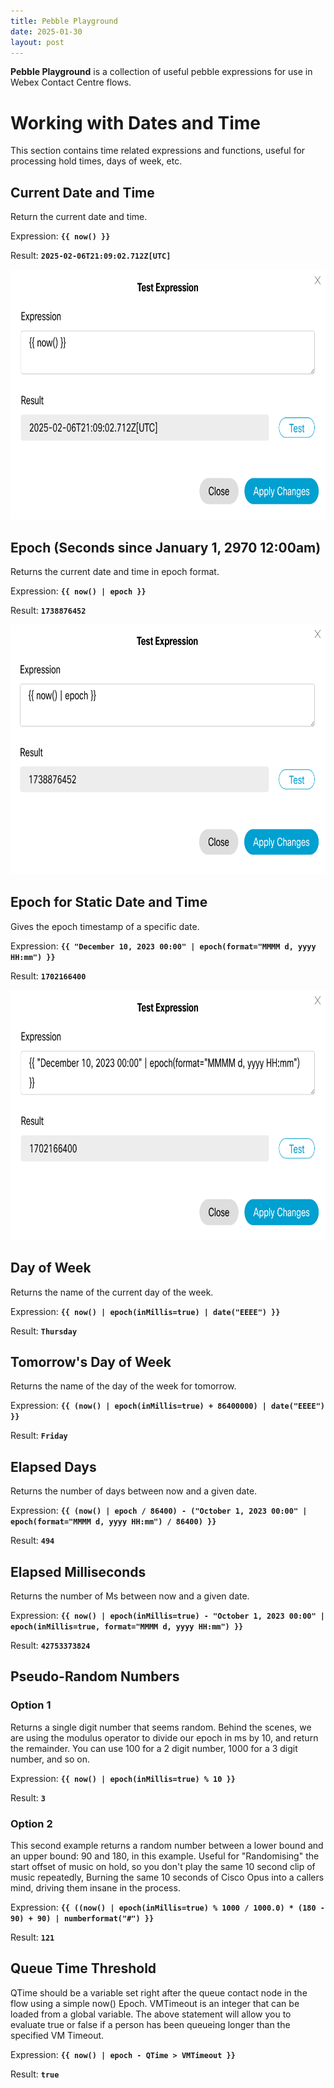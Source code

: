 ```yaml
---
title: Pebble Playground
date: 2025-01-30
layout: post
---
```


**Pebble Playground** is a collection of useful pebble expressions for use in Webex Contact Centre flows.

# Working with Dates and Time

This section contains time related expressions and functions, useful for processing hold times, days of week, etc.

## Current Date and Time

Return the current date and time.

<!-- {%raw%} -->

Expression: **`{{ now() }}`**

Result: **`2025-02-06T21:09:02.712Z[UTC]`**

<!-- {%endraw%} -->

<img src="/assets/images/Pebbleplayground/now.png" height="400" />

## Epoch (Seconds since January 1, 2970 12:00am)

Returns the current date and time in epoch format.

<!-- {%raw%} -->

Expression: **`{{ now() | epoch }}`**

Result: **`1738876452`**

<!-- {%endraw%} -->

<img src="/assets/images/Pebbleplayground/NowEpoch.png" height="400" />

## Epoch for Static Date and Time

Gives the epoch timestamp of a specific date.

<!-- {%raw%} -->

Expression: **`{{ "December 10, 2023 00:00" | epoch(format="MMMM d, yyyy HH:mm") }}`**

Result: **`1702166400`**

<!-- {%endraw%} -->

<img src="/assets/images/Pebbleplayground/epochofdate.png" height="400" />

## Day of Week

Returns the name of the current day of the week.

<!-- {%raw%} -->

Expression: **`{{ now() | epoch(inMillis=true) | date("EEEE") }} `**

Result: **`Thursday`**

<!-- {%endraw%} -->

<!--img src="/assets/images/Pebbleplayground/currentday.png" height="400" -->

## Tomorrow's Day of Week

Returns the name of the day of the week for tomorrow.

<!-- {%raw%} -->

Expression: **`{{ (now() | epoch(inMillis=true) + 86400000) | date("EEEE") }}`**

Result: **`Friday`**

<!-- {%endraw%} -->

<!--img src="/assets/images/Pebbleplayground/Tomorrow.png" height="400" -->

## Elapsed Days

Returns the number of days between now and a given date.

<!-- {%raw%} -->

Expression: **`{{ (now() | epoch / 86400) - ("October 1, 2023 00:00" | epoch(format="MMMM d, yyyy HH:mm") / 86400) }}`**

Result: **`494`**

<!-- {%endraw%} -->

<!--img src="/assets/images/Pebbleplayground/daysbetween.png" height="400" -->

## Elapsed Milliseconds

Returns the number of Ms between now and a given date.

<!-- {%raw%} -->

Expression: **`{{ now() | epoch(inMillis=true) - "October 1, 2023 00:00" | epoch(inMillis=true, format="MMMM d, yyyy HH:mm") }}`**

Result: **`42753373824`**

<!-- {%endraw%} -->

<!--img src="/assets/images/Pebbleplayground/msbetweendate.png" height="400" -->

## Pseudo-Random Numbers

### Option 1

Returns a single digit number that seems random. Behind the scenes, we are using the modulus operator to divide our epoch in ms by 10, and return the remainder. You can use 100 for a 2 digit number, 1000 for a 3 digit number, and so on.

<!-- {%raw%} -->

Expression: **`{{ now() | epoch(inMillis=true) % 10 }}`**

Result: **`3`**

<!-- {%endraw%} -->

### Option 2

This second example returns a random number between a lower bound and an upper bound: 90 and 180, in this example. Useful for "Randomising" the start offset of music on hold, so you don't play the same 10 second clip of music repeatedly, Burning the same 10 seconds of Cisco Opus into a callers mind, driving them insane in the process.

<!-- {%raw%} -->

Expression: **`{{ ((now() | epoch(inMillis=true) % 1000 / 1000.0) * (180 - 90) + 90) | numberformat("#") }}`**

Result: **`121`**

<!-- {%endraw%} -->

<!--img src="/assets/images/Pebbleplayground/randnum.png" height="400" -->

## Queue Time Threshold

QTime should be a variable set right after the queue contact node in the flow using a simple now() Epoch. VMTimeout is an integer that can be loaded from a global variable. The above statement will allow you to evaluate true or false if a person has been queueing longer than the specified VM Timeout.

<!-- {%raw%} -->

Expression: **`{{ now() | epoch - QTime > VMTimeout }}`**

Result: **`true`**

<!-- {%endraw%} -->

<!--img src="/assets/images/Pebbleplayground/Vmtimeout.png" height="400" -->

